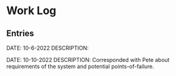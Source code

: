  # Work Log

 ## Entries

 DATE: 10-6-2022
 DESCRIPTION:

 DATE: 10-10-2022
 DESCRIPTION: Corresponded with Pete about requirements of the system and potential points-of-failure.
